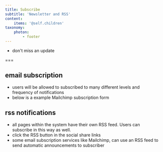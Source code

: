 ```yaml
---
title: Subscribe
subtitle: 'Newsletter and RSS'
content:
    items: '@self.children'
taxonomy:
    photon:
        - footer
---
```


- don't miss an update

===

## email subscription
- users will be allowed to subscribed to many different levels and frequency of notifications
- below is a example Mailchimp subscription form

## rss notifications
- all pages within the system have their own RSS feed. Users can subscribe in this way as well.
- click the RSS button in the social share links
- some email subscription services like Mailchimp, can use an RSS feed to send automatic announcements to subscriber
